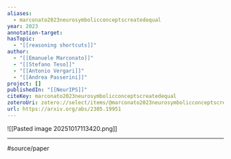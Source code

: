 ```yaml
---
aliases:
  - marconato2023neurosymbolicconceptscreatedequal
year: 2023
annotation-target:
hasTopic:
  - "[[reasoning shortcuts]]"
author:
  - "[[Emanuele Marconato]]"
  - "[[Stefano Teso]]"
  - "[[Antonio Vergari]]"
  - "[[Andrea Passerini]]"
project: []
publishedIn: "[[NeurIPS]]"
citeKey: marconato2023neurosymbolicconceptscreatedequal
zoteroUri: zotero://select/items/@marconato2023neurosymbolicconceptscreatedequal
url: https://arxiv.org/abs/2305.19951
---
```

![[Pasted image 20251017113420.png]]

--- 
#source/paper